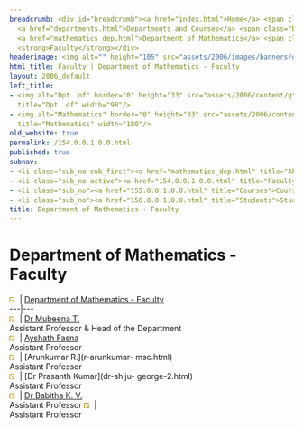 ```yaml
---
breadcrumb: <div id="breadcrumb"><a href="index.html">Home</a> <span class="breadcrumb_spacer">&gt;</span>
  <a href="departments.html">Departments and Courses</a> <span class="breadcrumb_spacer">&gt;</span>
  <a href="mathematics_dep.html">Department of Mathematics</a> <span class="breadcrumb_spacer">&gt;</span>
  <strong>Faculty</strong></div>
headerimage: <img alt="" height="105" src="assets/2006/images/banners/departments.jpg" width="472"/>
html_title: Faculty | Department of Mathematics - Faculty
layout: 2006_default
left_title:
- <img alt="Dpt. of" border="0" height="33" src="assets/2006/content/gt/fcb6421c7c62628408190d4ca84029e5.png"
  title="Dpt. of" width="98"/>
- <img alt="Mathematics" border="0" height="33" src="assets/2006/content/gt/3698bdf3d9248d5ae202f87b14d7f776.png"
  title="Mathematics" width="180"/>
old_website: true
permalink: /154.0.0.1.0.0.html
published: true
subnav:
- <li class="sub_no sub_first"><a href="mathematics_dep.html" title="About">About</a></li>
- <li class="sub_no active"><a href="154.0.0.1.0.0.html" title="Faculty">Faculty</a></li>
- <li class="sub_no"><a href="155.0.0.1.0.0.html" title="Courses">Courses</a></li>
- <li class="sub_no"><a href="156.0.0.1.0.0.html" title="Students">Students</a></li>
title: Department of Mathematics - Faculty
---
```


# Department of Mathematics - Faculty

![](assets/2006/img/article/intlink_1.gif)![](assets/2006/img/leer.gif) | [Department of Mathematics -
Faculty](department-of-mathematics-faculty.html)  
---|---  
![](assets/2006/img/article/intlink_1.gif)![](assets/2006/img/leer.gif) | [Dr Mubeena T.](celine.html)  
Assistant Professor & Head of the Department  
![](assets/2006/img/article/intlink_1.gif)![](assets/2006/img/leer.gif) | [Ayshath Fasna](madhavan-nm.html)  
Assistant Professor  
![](assets/2006/img/article/intlink_1.gif)![](assets/2006/img/leer.gif) | [Arunkumar R.](r-arunkumar-
msc.html)  
Assistant Professor  
![](assets/2006/img/article/intlink_1.gif)![](assets/2006/img/leer.gif) | [Dr Prasanth Kumar](dr-shiju-
george-2.html)  
Assistant Professor  
![](assets/2006/img/article/intlink_1.gif)![](assets/2006/img/leer.gif) | [Dr Babitha K. V.](mohandas.html)  
Assistant Professor
![](assets/2006/img/article/intlink_1.gif)![](assets/2006/img/leer.gif) | [](tcen.html)  
Assistant Professor